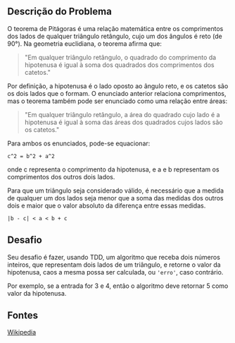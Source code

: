 ## Descrição do Problema

O teorema de Pitágoras é uma relação matemática entre os comprimentos dos lados de qualquer triângulo retângulo, cujo um dos ângulos é reto (de 90&deg;). Na geometria euclidiana, o teorema afirma que:

> "Em qualquer triângulo retângulo, o quadrado do comprimento da hipotenusa é igual à soma dos quadrados dos comprimentos dos catetos."

Por definição, a hipotenusa é o lado oposto ao ângulo reto, e os catetos são os dois lados que o formam. O enunciado anterior relaciona comprimentos, mas o teorema também pode ser enunciado como uma relação entre áreas:

> "Em qualquer triângulo retângulo, a área do quadrado cujo lado é a hipotenusa é igual à soma das áreas dos quadrados cujos lados são os catetos."

Para ambos os enunciados, pode-se equacionar:
```
c^2 = b^2 + a^2
```
onde c representa o comprimento da hipotenusa, e a e b representam os comprimentos dos outros dois lados.


Para que um triângulo seja considerado válido, é necessário que a medida de qualquer um dos lados seja menor que a soma das medidas dos outros dois e maior que o valor absoluto da diferença entre essas medidas.

```
|b - c| < a < b + c
```

## Desafio

Seu desafio é fazer, usando TDD, um algoritmo que receba dois números inteiros, que representam dois lados de um triângulo, e retorne o valor da hipotenusa, caos a mesma possa ser calculada, ou `'erro'`, caso contrário.

Por exemplo, se a entrada for 3 e 4, então o algoritmo deve retornar 5 como valor da hipotenusa.

## Fontes

[Wikipedia](https://pt.wikipedia.org/wiki/Teorema_de_Pit%C3%A1goras)
